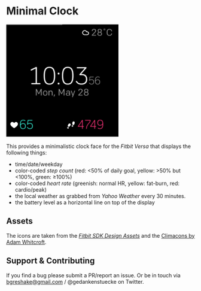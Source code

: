 # Minimal Clock
![](screenshot.png)

This provides a minimalistic clock face for the *Fitbit Versa* that displays
the following things:

- time/date/weekday
- color-coded *step count* (red: <50% of daily goal, yellow: >50% but <100%, green: ≥100%)
- color-coded *heart rate* (greenish: normal HR, yellow: fat-burn, red: cardio/peak)
- the local weather as grabbed from *Yahoo Weather* every 30 minutes.
- the battery level as a horizontal line on top of the display

## Assets
The icons are taken from the [*Fitbit SDK Design Assets*](https://github.com/Fitbit/sdk-design-assets/)
and the [Climacons by Adam Whitcroft](https://github.com/AdamWhitcroft/Climacons/).

## Support & Contributing
If you find a bug please submit a PR/report an issue. Or be in touch via bgreshake@gmail.com / @gedankenstuecke on Twitter.
